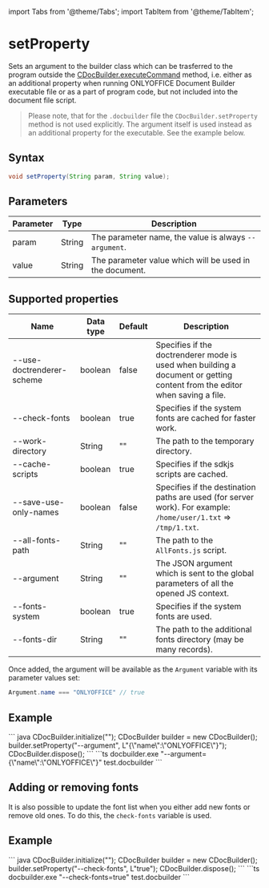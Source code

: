 import Tabs from '@theme/Tabs';
import TabItem from '@theme/TabItem';

# setProperty

Sets an argument to the builder class which can be trasferred to the program outside the [CDocBuilder.executeCommand](./executeCommand.md) method, i.e. either as an additional property when running ONLYOFFICE Document Builder executable file or as a part of program code, but not included into the document file script.

> Please note, that for the `.docbuilder` file the `CDocBuilder.setProperty` method is not used explicitly. The argument itself is used instead as an additional property for the executable. See the example below.

## Syntax

```java
void setProperty(String param, String value);
```

## Parameters

| Parameter | Type   | Description                                             |
| --------- | ------ | ------------------------------------------------------- |
| param     | String | The parameter name, the value is always `--argument`.   |
| value     | String | The parameter value which will be used in the document. |

## Supported properties

| **Name**                  | **Data type** | **Default** | **Description**                                                                                                            |
| ------------------------- | ------------- | ----------- | -------------------------------------------------------------------------------------------------------------------------- |
| --use-doctrenderer-scheme | boolean       | false       | Specifies if the doctrenderer mode is used when building a document or getting content from the editor when saving a file. |
| --check-fonts             | boolean       | true        | Specifies if the system fonts are cached for faster work.                                                                  |
| --work-directory          | String        | ""          | The path to the temporary directory.                                                                                       |
| --cache-scripts           | boolean       | true        | Specifies if the sdkjs scripts are cached.                                                                                 |  | --use-doctrenderer-scheme | bool | false | Specifies if the doctrenderer mode is used when building a document or getting content from the editor when saving a file. |
| --save-use-only-names     | boolean       | false       | Specifies if the destination paths are used (for server work). For example: `/home/user/1.txt` => `/tmp/1.txt`.            |  | --use-doctrenderer-scheme | bool | false | Specifies if the doctrenderer mode is used when building a document or getting content from the editor when saving a file. |
| --all-fonts-path          | String        | ""          | The path to the `AllFonts.js` script.                                                                                      |  | --use-doctrenderer-scheme | bool | false | Specifies if the doctrenderer mode is used when building a document or getting content from the editor when saving a file. |
| --argument                | String        | ""          | The JSON argument which is sent to the global parameters of all the opened JS context.                                     |  | --use-doctrenderer-scheme | bool | false | Specifies if the doctrenderer mode is used when building a document or getting content from the editor when saving a file. |
| --fonts-system            | boolean       | true        | Specifies if the system fonts are used.                                                                                    |  | --use-doctrenderer-scheme | bool | false | Specifies if the doctrenderer mode is used when building a document or getting content from the editor when saving a file. |
| --fonts-dir               | String        | ""          | The path to the additional fonts directory (may be many records).                                                          |  | --use-doctrenderer-scheme | bool | false | Specifies if the doctrenderer mode is used when building a document or getting content from the editor when saving a file. |

Once added, the argument will be available as the `Argument` variable with its parameter values set:

``` java
Argument.name === "ONLYOFFICE" // true
```

## Example

<Tabs>
    <TabItem value="java" label="Java">
        ``` java
        CDocBuilder.initialize("");
        CDocBuilder builder = new CDocBuilder();
        builder.setProperty("--argument", L"{\"name\":\"ONLYOFFICE\"}");
        CDocBuilder.dispose();
        ```
    </TabItem>
    <TabItem value="builder" label=".docbuilder">
        ```ts
        docbuilder.exe "--argument={\"name\":\"ONLYOFFICE\"}" test.docbuilder
        ```
    </TabItem>
</Tabs>

## Adding or removing fonts

It is also possible to update the font list when you either add new fonts or remove old ones. To do this, the `check-fonts` variable is used.

## Example

<Tabs>
    <TabItem value="java" label="Java">
        ``` java
        CDocBuilder.initialize("");
        CDocBuilder builder = new CDocBuilder();
        builder.setProperty("--check-fonts", L"true");
        CDocBuilder.dispose();
        ```
    </TabItem>
    <TabItem value="builder" label=".docbuilder">
        ```ts
        docbuilder.exe "--check-fonts=true" test.docbuilder
        ```
    </TabItem>
</Tabs>
